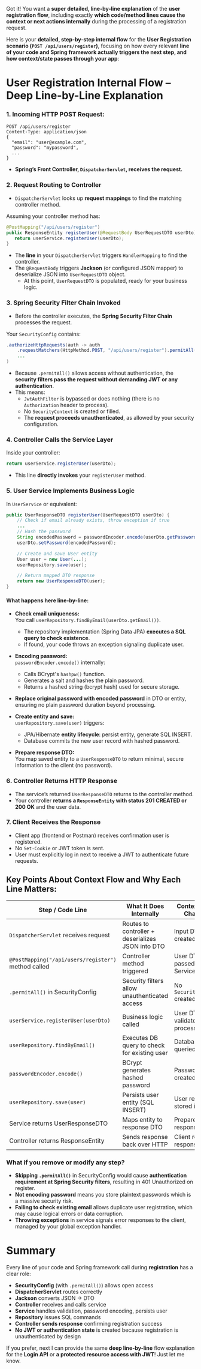 Got it! You want a **super detailed, line-by-line explanation** of the **user registration flow**, including exactly **which code/method lines cause the context or next actions internally** during the processing of a registration request.

Here is your **detailed, step-by-step internal flow** for the **User Registration scenario (`POST /api/users/register`)**, focusing on how every relevant **line of your code and Spring framework actually triggers the next step, and how context/state passes through your app**:

# User Registration Internal Flow – Deep Line-by-Line Explanation

### 1. **Incoming HTTP POST Request:**

```
POST /api/users/register
Content-Type: application/json
{
  "email": "user@example.com",
  "password": "mypassword",
  ...
}
```

- **Spring’s Front Controller, `DispatcherServlet`, receives the request.**

### 2. **Request Routing to Controller**

- `DispatcherServlet` looks up **request mappings** to find the matching controller method.

Assuming your controller method has:

```java
@PostMapping("/api/users/register")
public ResponseEntity registerUser(@RequestBody UserRequestDTO userDto) {
   return userService.registerUser(userDto);
}
```

- The **line** in your `DispatcherServlet` triggers `HandlerMapping` to find the controller.
- The `@RequestBody` triggers **Jackson** (or configured JSON mapper) to deserialize JSON into `UserRequestDTO` object.
    - At this point, `UserRequestDTO` is populated, ready for your business logic.

### 3. **Spring Security Filter Chain Invoked**

- Before the controller executes, the **Spring Security Filter Chain** processes the request.

Your `SecurityConfig` contains:

```java
.authorizeHttpRequests(auth -> auth
    .requestMatchers(HttpMethod.POST, "/api/users/register").permitAll()
    ...
)
```

- Because `.permitAll()` allows access without authentication, the **security filters pass the request without demanding JWT or any authentication**.
- This means:
    - `JwtAuthFilter` is bypassed or does nothing (there is no `Authorization` header to process).
    - No `SecurityContext` is created or filled.
    - The **request proceeds unauthenticated**, as allowed by your security configuration.

### 4. **Controller Calls the Service Layer**

Inside your controller:

```java
return userService.registerUser(userDto);
```

- This line **directly invokes** your `registerUser` method.

### 5. **User Service Implements Business Logic**

In `UserService` or equivalent:

```java
public UserResponseDTO registerUser(UserRequestDTO userDto) {
    // Check if email already exists, throw exception if true
    ...
    // Hash the password
    String encodedPassword = passwordEncoder.encode(userDto.getPassword());
    userDto.setPassword(encodedPassword);

    // Create and save User entity
    User user = new User(...);
    userRepository.save(user);

    // Return mapped DTO response
    return new UserResponseDTO(user);
}
```

#### What happens here line-by-line:

- **Check email uniqueness:**  
  You call `userRepository.findByEmail(userDto.getEmail())`.
    - The repository implementation (Spring Data JPA) **executes a SQL query to check existence**.
    - If found, your code throws an exception signaling duplicate user.

- **Encoding password:**  
  `passwordEncoder.encode()` internally:
    - Calls BCrypt's `hashpw()` function.
    - Generates a salt and hashes the plain password.
    - Returns a hashed string (bcrypt hash) used for secure storage.

- **Replace original password with encoded password** in DTO or entity, ensuring no plain password duration beyond processing.

- **Create entity and save:**  
  `userRepository.save(user)` triggers:
    - JPA/Hibernate **entity lifecycle**: persist entity, generate SQL INSERT.
    - Database commits the new user record with hashed password.

- **Prepare response DTO:**  
  You map saved entity to a `UserResponseDTO` to return minimal, secure information to the client (no password).

### 6. **Controller Returns HTTP Response**

- The service’s returned `UserResponseDTO` returns to the controller method.
- Your controller **returns a `ResponseEntity` with status 201 CREATED or 200 OK** and the user data.

### 7. **Client Receives the Response**

- Client app (frontend or Postman) receives confirmation user is registered.
- No `Set-Cookie` or JWT token is sent.
- User must explicitly log in next to receive a JWT to authenticate future requests.

## Key Points About Context Flow and Why Each Line Matters:

| Step / Code Line                     | What It Does Internally                                                       | Context/State Changed                          |
|------------------------------------|------------------------------------------------------------------------------|-----------------------------------------------|
| `DispatcherServlet` receives request | Routes to controller + deserializes JSON into DTO                            | Input DTO created                              |
| `@PostMapping("/api/users/register")` method called | Controller method triggered                                                 | User DTO passed to Service                     |
| `.permitAll()` in SecurityConfig   | Security filters allow unauthenticated access                                | No `SecurityContext` created                    |
| `userService.registerUser(userDto)`| Business logic called                                                         | User DTO validated, processed                   |
| `userRepository.findByEmail()`     | Executes DB query to check for existing user                                 | Database queried                              |
| `passwordEncoder.encode()`         | BCrypt generates hashed password                                             | Password hash created                          |
| `userRepository.save(user)`        | Persists user entity (SQL INSERT)                                            | User record stored in DB                        |
| Service returns UserResponseDTO    | Maps entity to response DTO                                                  | Prepared response data                        |
| Controller returns ResponseEntity  | Sends response back over HTTP                                                | Client receives response                       |

### What if you remove or modify any step?

- **Skipping `.permitAll()`** in SecurityConfig would cause **authentication requirement at Spring Security filters**, resulting in 401 Unauthorized on register.
- **Not encoding password** means you store plaintext passwords which is a massive security risk.
- **Failing to check existing email** allows duplicate user registration, which may cause logical errors or data corruption.
- **Throwing exceptions** in service signals error responses to the client, managed by your global exception handler.

# Summary

Every line of your code and Spring framework call during **registration** has a clear role:

- **SecurityConfig** (with `.permitAll()`) allows open access
- **DispatcherServlet** routes correctly
- **Jackson** converts JSON → DTO
- **Controller** receives and calls service
- **Service** handles validation, password encoding, persists user
- **Repository** issues SQL commands
- **Controller sends response** confirming registration success
- **No JWT or authentication state** is created because registration is unauthenticated by design

If you prefer, next I can provide the same **deep line-by-line** flow explanation for the **Login API** or **a protected resource access with JWT**! Just let me know.
